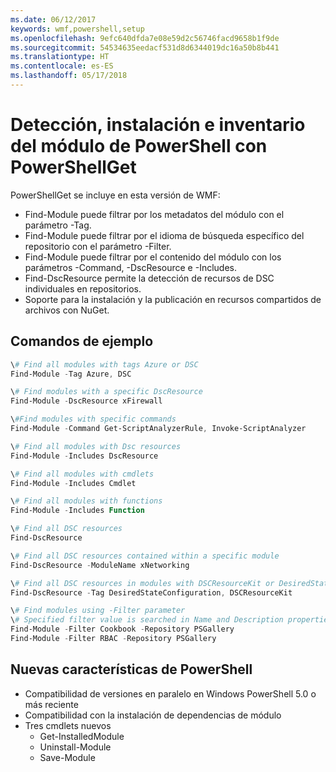 ```yaml
---
ms.date: 06/12/2017
keywords: wmf,powershell,setup
ms.openlocfilehash: 9efc640dfda7e08e59d2c56746facd9658b1f9de
ms.sourcegitcommit: 54534635eedacf531d8d6344019dc16a50b8b441
ms.translationtype: HT
ms.contentlocale: es-ES
ms.lasthandoff: 05/17/2018
---
```

# <a name="powershell-module-discovery-install-and-inventory-with-powershellget"></a>Detección, instalación e inventario del módulo de PowerShell con PowerShellGet

PowerShellGet se incluye en esta versión de WMF:
-   Find-Module puede filtrar por los metadatos del módulo con el parámetro -Tag.
-   Find-Module puede filtrar por el idioma de búsqueda específico del repositorio con el parámetro -Filter.
-   Find-Module puede filtrar por el contenido del módulo con los parámetros -Command, -DscResource e -Includes.
-   Find-DscResource permite la detección de recursos de DSC individuales en repositorios.
-   Soporte para la instalación y la publicación en recursos compartidos de archivos con NuGet.

## <a name="example-commands"></a>Comandos de ejemplo
```powershell
\# Find all modules with tags Azure or DSC
Find-Module -Tag Azure, DSC

\# Find modules with a specific DscResource
Find-Module -DscResource xFirewall

\#Find modules with specific commands
Find-Module -Command Get-ScriptAnalyzerRule, Invoke-ScriptAnalyzer

\# Find all modules with Dsc resources
Find-Module -Includes DscResource

\# Find all modules with cmdlets
Find-Module -Includes Cmdlet

\# Find all modules with functions
Find-Module -Includes Function

\# Find all DSC resources
Find-DscResource

\# Find all DSC resources contained within a specific module
Find-DscResource -ModuleName xNetworking

\# Find all DSC resources in modules with DSCResourceKit or DesiredStateConfiguration
Find-DscResource -Tag DesiredStateConfiguration, DSCResourceKit

\# Find modules using -Filter parameter
\# Specified filter value is searched in Name and Description properties
Find-Module -Filter Cookbook -Repository PSGallery
Find-Module -Filter RBAC -Repository PSGallery
```

## <a name="new-features-in-powershellget"></a>Nuevas características de PowerShell
-   Compatibilidad de versiones en paralelo en Windows PowerShell 5.0 o más reciente
-   Compatibilidad con la instalación de dependencias de módulo
-   Tres cmdlets nuevos
    -   Get-InstalledModule
    -   Uninstall-Module
    -   Save-Module
